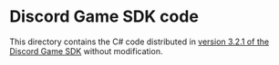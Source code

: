 # Discord Game SDK code

This directory contains the C# code distributed in [version 3.2.1 of the Discord Game SDK](https://dl-game-sdk.discordapp.net/3.2.1/discord_game_sdk.zip) without modification.
